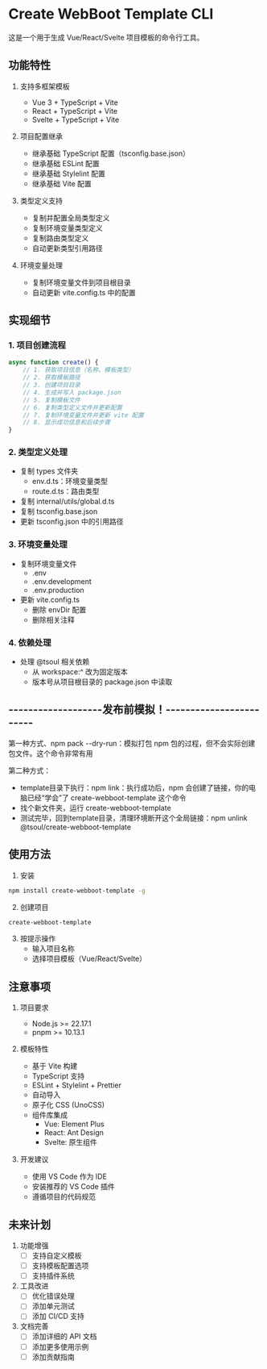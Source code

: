 # Create WebBoot Template CLI

这是一个用于生成 Vue/React/Svelte 项目模板的命令行工具。

## 功能特性

1. 支持多框架模板
   - Vue 3 + TypeScript + Vite
   - React + TypeScript + Vite
   - Svelte + TypeScript + Vite

2. 项目配置继承
   - 继承基础 TypeScript 配置（tsconfig.base.json）
   - 继承基础 ESLint 配置
   - 继承基础 Stylelint 配置
   - 继承基础 Vite 配置

3. 类型定义支持
   - 复制并配置全局类型定义
   - 复制环境变量类型定义
   - 复制路由类型定义
   - 自动更新类型引用路径

4. 环境变量处理
   - 复制环境变量文件到项目根目录
   - 自动更新 vite.config.ts 中的配置

## 实现细节

### 1. 项目创建流程

```javascript
async function create() {
	// 1. 获取项目信息（名称、模板类型）
	// 2. 获取模板路径
	// 3. 创建项目目录
	// 4. 生成并写入 package.json
	// 5. 复制模板文件
	// 6. 复制类型定义文件并更新配置
	// 7. 复制环境变量文件并更新 vite 配置
	// 8. 显示成功信息和后续步骤
}
```

### 2. 类型定义处理

- 复制 types 文件夹
  - env.d.ts：环境变量类型
  - route.d.ts：路由类型
- 复制 internal/utils/global.d.ts
- 复制 tsconfig.base.json
- 更新 tsconfig.json 中的引用路径

### 3. 环境变量处理

- 复制环境变量文件
  - .env
  - .env.development
  - .env.production
- 更新 vite.config.ts
  - 删除 envDir 配置
  - 删除相关注释

### 4. 依赖处理

- 处理 @tsoul 相关依赖
  - 从 workspace:^ 改为固定版本
  - 版本号从项目根目录的 package.json 中读取

## -------------------发布前模拟！------------------------

第一种方式、npm pack --dry-run：模拟打包 npm 包的过程，但不会实际创建包文件。这个命令非常有用

第二种方式：

- template目录下执行：npm link：执行成功后，npm 会创建了链接，你的电脑已经“学会”了 create-webboot-template 这个命令
- 找个新文件夹，运行 create-webboot-template
- 测试完毕，回到template目录，清理环境断开这个全局链接：npm unlink @tsoul/create-webboot-template

## 使用方法

1. 安装

```bash
npm install create-webboot-template -g
```

2. 创建项目

```bash
create-webboot-template
```

3. 按提示操作
   - 输入项目名称
   - 选择项目模板（Vue/React/Svelte）

## 注意事项

1. 项目要求
   - Node.js >= 22.17.1
   - pnpm >= 10.13.1

2. 模板特性
   - 基于 Vite 构建
   - TypeScript 支持
   - ESLint + Stylelint + Prettier
   - 自动导入
   - 原子化 CSS (UnoCSS)
   - 组件库集成
     - Vue: Element Plus
     - React: Ant Design
     - Svelte: 原生组件

3. 开发建议
   - 使用 VS Code 作为 IDE
   - 安装推荐的 VS Code 插件
   - 遵循项目的代码规范

## 未来计划

1. 功能增强
   - [ ] 支持自定义模板
   - [ ] 支持模板配置选项
   - [ ] 支持插件系统

2. 工具改进
   - [ ] 优化错误处理
   - [ ] 添加单元测试
   - [ ] 添加 CI/CD 支持

3. 文档完善
   - [ ] 添加详细的 API 文档
   - [ ] 添加更多使用示例
   - [ ] 添加贡献指南
